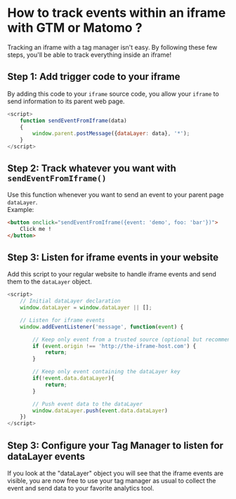 # How to track events within an iframe with GTM or Matomo ?

Tracking an iframe with a tag manager isn't easy. By following these few steps, you'll be able to track everything inside an iframe!

## Step 1: Add trigger code to your iframe

By adding this code to your `iframe` source code, you allow your `iframe` to send information to its parent web page.

```javascript
<script>
    function sendEventFromIframe(data)
    {
        window.parent.postMessage({dataLayer: data}, '*'); 
    }
</script>
```

## Step 2: Track whatever you want with `sendEventFromIframe()`

Use this function whenever you want to send an event to your parent page `dataLayer`.
<br>
Example:

```html
<button onclick="sendEventFromIframe({event: 'demo', foo: 'bar'})">
    Click me !
</button>
```

## Step 3: Listen for iframe events in your website

Add this script to your regular website to handle iframe events and send them to the `dataLayer` object.

```javascript
<script>
    // Initial dataLayer declaration
    window.dataLayer = window.dataLayer || [];

    // Listen for iframe events
    window.addEventListener('message', function(event) {

        // Keep only event from a trusted source (optional but recommended)
        if (event.origin !== 'http://the-iframe-host.com') {
            return;
        }

        // Keep only event containing the dataLayer key
        if(!event.data.dataLayer){
            return;
        }

        // Push event data to the dataLayer
        window.dataLayer.push(event.data.dataLayer)
    })
</script>
```

## Step 3: Configure your Tag Manager to listen for dataLayer events

If you look at the "dataLayer" object you will see that the iframe events are visible, you are now free to use your tag manager as usual to collect the event and send data to your favorite analytics tool.